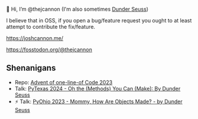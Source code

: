 👋 Hi, I’m @thejcannon (I'm also sometimes [Dunder Seuss](https://www.youtube.com/watch?v=CSpzTx-S8B0))

I believe that in OSS, if you open a bug/feature request you ought to at least attempt to contribute the fix/feature.

https://joshcannon.me/

https://fosstodon.org/@thejcannon

## Shenanigans

- Repo: [Advent of one-line-of Code 2023](https://github.com/thejcannon/AdventOf-OneLineOf-Code2023)
- Talk: [PyTexas 2024 - Oh the (Methods) You Can (Make): By Dunder Seuss](https://www.youtube.com/watch?v=p1V9So7HBcg)
- ⚡ Talk: [PyOhio 2023 - Mommy, How Are Objects Made? - by Dunder Seuss](https://youtu.be/P6ZoR8Egkpg)

